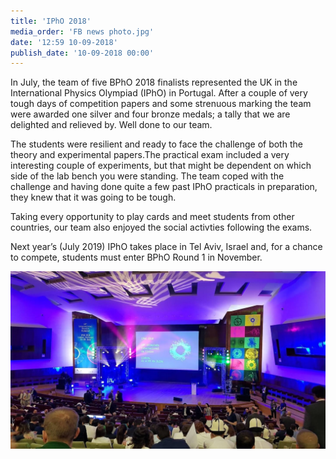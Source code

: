 ```yaml
---
title: 'IPhO 2018'
media_order: 'FB news photo.jpg'
date: '12:59 10-09-2018'
publish_date: '10-09-2018 00:00'
---
```


In July, the team of five BPhO 2018 finalists represented the UK in the International Physics Olympiad (IPhO) in Portugal. After a couple of very tough days of competition papers and some strenuous marking the team were awarded one silver and four bronze medals; a tally that we are delighted and relieved by. Well done to our team.

The students were resilient and ready to face the challenge of both the theory and experimental papers.The practical exam included a very interesting couple of experiments, but that might be dependent on which side of the lab bench you were standing. The team coped with the challenge and having done quite a few past IPhO practicals in preparation, they knew that it was going to be tough. 

Taking every opportunity to play cards and meet students from other countries, our team also enjoyed the social activties following the exams. 

Next year’s (July 2019) IPhO takes place in Tel Aviv, Israel and, for a chance to compete, students must enter BPhO Round 1 in November. 

![](FB%20news%20photo.jpg)